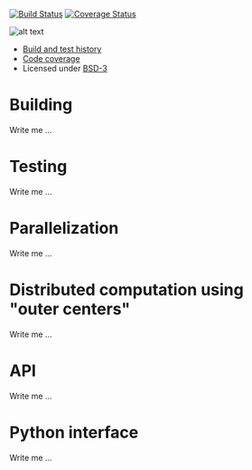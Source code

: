 
[![Build Status](https://travis-ci.org/rbast/numgrid.svg?branch=master)](https://travis-ci.org/rbast/numgrid/builds) [![Coverage Status](https://coveralls.io/repos/rbast/numgrid/badge.png?branch=master)](https://coveralls.io/r/rbast/numgrid?branch=master)

![alt text](https://github.com/rbast/numgrid/raw/master/img/truegrid.jpg "numgrid")

- [Build and test history](https://travis-ci.org/rbast/numgrid/builds)
- [Code coverage](https://coveralls.io/r/rbast/numgrid)
- Licensed under [BSD-3](../master/LICENSE)


# Building

Write me ...


# Testing

Write me ...


# Parallelization

Write me ...


# Distributed computation using "outer centers"

Write me ...


# API

Write me ...


# Python interface

Write me ...
